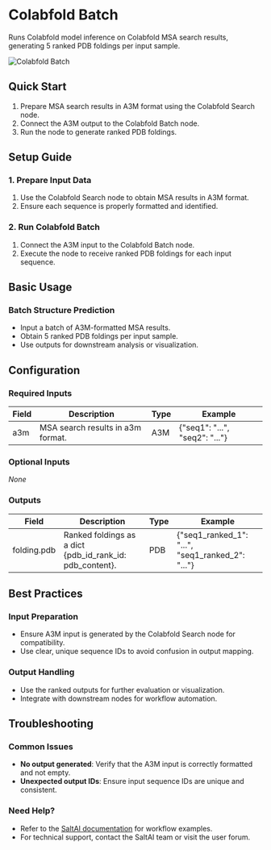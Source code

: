# Colabfold Batch

Runs Colabfold model inference on Colabfold MSA search results, generating 5 ranked PDB foldings per input sample.

<img src="/images/nodes/biotech/protein-structure-prediction/colabfold-batch.png" alt="Colabfold Batch" class="rounded-lg">

## Quick Start

1. Prepare MSA search results in A3M format using the Colabfold Search node.
2. Connect the A3M output to the Colabfold Batch node.
3. Run the node to generate ranked PDB foldings.

## Setup Guide

### 1. Prepare Input Data
1. Use the Colabfold Search node to obtain MSA results in A3M format.
2. Ensure each sequence is properly formatted and identified.

### 2. Run Colabfold Batch
1. Connect the A3M input to the Colabfold Batch node.
2. Execute the node to receive ranked PDB foldings for each input sequence.

## Basic Usage

### Batch Structure Prediction
* Input a batch of A3M-formatted MSA results.
* Obtain 5 ranked PDB foldings per input sample.
* Use outputs for downstream analysis or visualization.

## Configuration

### Required Inputs
| Field | Description | Type | Example |
|-------|-------------|------|---------|
| a3m | MSA search results in a3m format. | A3M | {"seq1": "...", "seq2": "..."} |

### Optional Inputs
*None*

### Outputs
| Field | Description | Type | Example |
|-------|-------------|------|---------|
| folding.pdb | Ranked foldings as a dict {pdb_id_rank_id: pdb_content}. | PDB | {"seq1_ranked_1": "...", "seq1_ranked_2": "..."} |

## Best Practices

### Input Preparation
* Ensure A3M input is generated by the Colabfold Search node for compatibility.
* Use clear, unique sequence IDs to avoid confusion in output mapping.

### Output Handling
* Use the ranked outputs for further evaluation or visualization.
* Integrate with downstream nodes for workflow automation.

## Troubleshooting

### Common Issues
* **No output generated**: Verify that the A3M input is correctly formatted and not empty.
* **Unexpected output IDs**: Ensure input sequence IDs are unique and consistent.

### Need Help?
* Refer to the [SaltAI documentation](https://docs.salt.ai/) for workflow examples.
* For technical support, contact the SaltAI team or visit the user forum.
